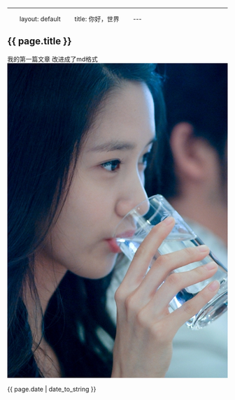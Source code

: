 ---
　　layout: default
　　title: 你好，世界
　　---

## {{ page.title }}

我的第一篇文章
改进成了md格式
![美女诶][1]

[1]: https://raw.githubusercontent.com/funzmg/picture/gh-pages/123232.jpg

{{ page.date | date_to_string }}
